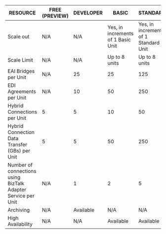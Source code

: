 |RESOURCE|FREE (PREVIEW)|DEVELOPER|BASIC|STANDARD|PREMIUM|
|---|---|---|---|---|---|
|Scale out|N/A|N/A|Yes, in increments of 1 Basic Unit |Yes, in increments of 1 Standard Unit |Yes, in increments of 1 Premium Unit |
|Scale Limit|N/A|N/A|Up to 8 units |Up to 8 units |Up to 8 units|
|EAI Bridges per Unit|N/A|25|25|125|500|
|EDI Agreements per Unit|N/A|10|50|250|1000|
|Hybrid Connections per Unit|5|5|10|50|100|
|Hybrid Connection Data Transfer (GBs) per Unit|5|5|50|250|500|
|Number of connections using BizTalk Adapter Service per Unit|N/A|1|2|5|25|
|Archiving|N/A|Available|N/A|N/A|Available|
|High Availability |N/A|N/A|Available|Available|Available|